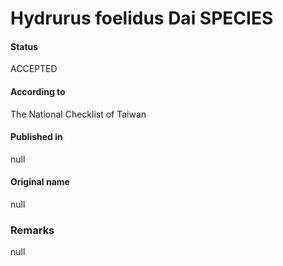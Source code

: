 Hydrurus foelidus Dai SPECIES
=======

#### Status
ACCEPTED

#### According to
The National Checklist of Taiwan

#### Published in
null

#### Original name
null

### Remarks
null